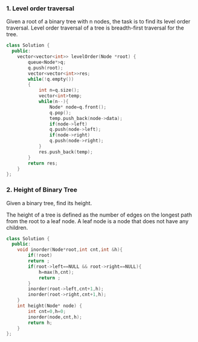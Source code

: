 ### 1. Level order traversal
Given a root of a binary tree with n nodes, the task is to find its level order traversal. Level order traversal of a tree is breadth-first traversal for the tree.

```cpp
class Solution {
  public:
    vector<vector<int>> levelOrder(Node *root) {
        queue<Node*>q;
        q.push(root);
        vector<vector<int>>res;
        while(!q.empty())
        {
            int n=q.size();
            vector<int>temp;
            while(n--){
                Node* node=q.front();
                q.pop();
                temp.push_back(node->data);
                if(node->left)
                q.push(node->left);
                if(node->right)
                q.push(node->right);
            }
            res.push_back(temp);
        }
        return res;
    }
};
```

### 2. Height of Binary Tree
Given a binary tree, find its height.

The height of a tree is defined as the number of edges on the longest path from the root to a leaf node. A leaf node is a node that does not have any children.

```cpp
class Solution {
  public:
    void inorder(Node*root,int cnt,int &h){
        if(!root)
        return ;
        if(root->left==NULL && root->right==NULL){
            h=max(h,cnt);
            return ;
        }
        inorder(root->left,cnt+1,h);
        inorder(root->right,cnt+1,h);
    }
    int height(Node* node) {
        int cnt=0,h=0;
        inorder(node,cnt,h);
        return h;
    }
};
```

